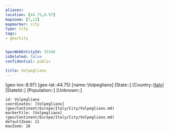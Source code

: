 ```yaml
---
aliases: 
location: [44.75,8.97]
mapzoom: [7,12] 
mapmarker: city 
type: City
tags:
- geo/City


SpocWebEntityId: 35348
isDeleted: false
confidential: public

title: Volpegliano
---
```

[geo-lon::8.97]
[geo-lat::44.75]
[name::Volpegliano]
[State::]
[Country::[Italy](geo/Continent/Europe/Italy.md)]
[StateId::]
[Population::]
[Unknown::]


```leaflet
id: Volpegliano
coordinates: [Volpegliano](geo/Continent/Europe/Italy/City/Volpegliano.md)
markerFile: [Volpegliano](geo/Continent/Europe/Italy/City/Volpegliano.md)
defaultZoom: 11 
maxZoom: 18
```


